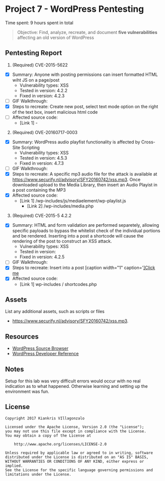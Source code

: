 # Project 7 - WordPress Pentesting

Time spent: 9 hours spent in total

> Objective: Find, analyze, recreate, and document **five vulnerabilities** affecting an old version of WordPress

## Pentesting Report

1. (Required) CVE-2015-5622
  - [X] Summary: Anyone with posting permissions can insert formatted HTML wiht JS on a page/post
    - Vulnerability types: XSS
    - Tested in version: 4.2.2
    - Fixed in version: 4.2.3
  - [ ] GIF Walkthrough: 
  - [X] Steps to recreate: Create new post, select text mode option on the right of the text box, insert malicious html code
  - [ ] Affected source code:
    - [Link 1] - 

2. (Required) OVE-20160717-0003
  - [X] Summary: WordPress audio playfist functionality is affected by Cross-Site Scripting
    - Vulnerability types: XSS
    - Tested in version: 4.5.3
    - Fixed in version: 4.7.3
  - [ ] GIF Walkthrough: 
  - [X] Steps to recreate: A specific mp3 audio file for the attack is available at
	https://www.securify.nl/advisory/SFY20160742/xss.mp3. Once downloaded upload to the Media Library, then insert an Audio Playist in a post containing the MP3
  - [X] Affected source code:
    - [Link 1] /wp-includes/js/mediaelement/wp-playlist.js
		- [Link 2] /wp-includes/media.php 

3. (Required) CVE-2015-5 4.2.2
  - [X] Summary: HTML and form validation are performed separetely, allowing specific payloads to bypass the whitelist check of the individual portions and be rendered. Inserting into a post a shortcode will cause the rendering of the post to construct an XSS attack.
    - Vulnerability types: XSS
    - Tested in version:
    - Fixed in version: 4.2.5
  - [ ] GIF Walkthrough: 
  - [X] Steps to recreate:
		Insert into a post [caption width="1" caption='<a href="' ">]</a><a href="http://onMouseOver='alert(1)'">Click me</a> 
  - [X] Affected source code:
    - [Link 1] wp-includes / shortcodes.php

## Assets

List any additional assets, such as scripts or files
 - https://www.securify.nl/advisory/SFY20160742/xss.mp3.

## Resources

- [WordPress Source Browser](https://core.trac.wordpress.org/browser/)
- [WordPress Developer Reference](https://developer.wordpress.org/reference/)


## Notes

Setup for this lab was very difficult errors would occur with no real indication as to what happened. Otherwise learning and setting up the environment was fun. 

## License

    Copyright 2017 Kiankris VIllagonzalo

    Licensed under the Apache License, Version 2.0 (the "License");
    you may not use this file except in compliance with the License.
    You may obtain a copy of the License at

        http://www.apache.org/licenses/LICENSE-2.0

    Unless required by applicable law or agreed to in writing, software
    distributed under the License is distributed on an "AS IS" BASIS,
    WITHOUT WARRANTIES OR CONDITIONS OF ANY KIND, either express or implied.
    See the License for the specific language governing permissions and
    limitations under the License.
